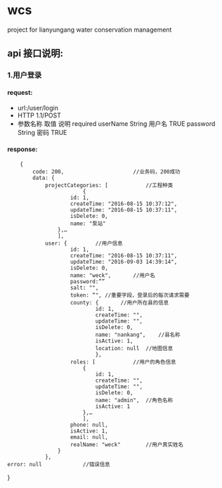 # wcs
project for lianyungang water conservation management

## api 接口说明:
### 1.用户登录
#### request:
* url:/user/login
* HTTP 1.1/POST
* 参数名称	    取值	    说明	    required
          userName	    String	用户名	TRUE
          password	    String	密码	    TRUE

#### response:
        {
        	code: 200,						//业务码，200成功
        	data: {
        		projectCategories: [			//工程种类
        					{
						id: 1,
						createTime: "2016-08-15 10:37:12",
						updateTime: "2016-08-15 10:37:11",
						isDelete: 0,
						name: "泵站"
					},…
					],
				user: {			//用户信息
						id: 1,
						createTime: "2016-08-15 10:37:11",
						updateTime: "2016-09-03 14:39:14",
						isDelete: 0,
						name: "weck",		//用户名
						password:””
						salt: "",
						token: “", //重要字段，登录后的每次请求需要
						county: {		//用户所在县的信息
								id: 1,
								createTime: "",
								updateTime: "",
								isDelete: 0,
								name: "nankang",	//县名称
								isActive: 1,
								location: null	//地图信息
								},
						roles: [			//用户的角色信息
							{
								id: 1,
								createTime: "",
								updateTime: "",
								isDelete: 0,
								name: "admin",	//角色名称
								isActive: 1
							},…
							],
						phone: null,
						isActive: 1,
						email: null,
						realName: "weck"		//用户真实姓名
					}
				},
	error: null				//错误信息
}